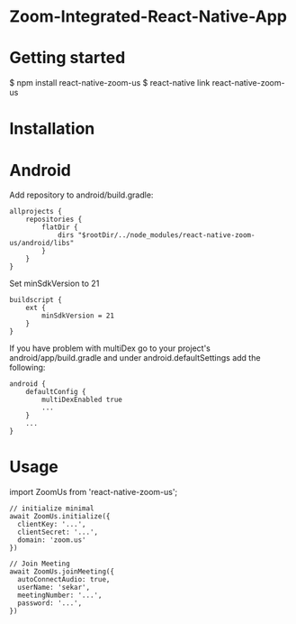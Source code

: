 # Zoom-Integrated-React-Native-App

# Getting started
$ npm install react-native-zoom-us
$ react-native link react-native-zoom-us

# Installation

# Android

Add repository to android/build.gradle:
```
allprojects {
    repositories {
        flatDir {
            dirs "$rootDir/../node_modules/react-native-zoom-us/android/libs"
        }
    }
}  
```

Set minSdkVersion to 21
```
buildscript {
    ext {
        minSdkVersion = 21
    }
}
```

If you have problem with multiDex go to your project's android/app/build.gradle and under android.defaultSettings add the following:

```
android {
    defaultConfig {
        multiDexEnabled true
        ...
    }
    ...
}
```

# Usage

import ZoomUs from 'react-native-zoom-us';

```
// initialize minimal
await ZoomUs.initialize({
  clientKey: '...',
  clientSecret: '...',
  domain: 'zoom.us'
})
```

```
// Join Meeting
await ZoomUs.joinMeeting({
  autoConnectAudio: true,
  userName: 'sekar',
  meetingNumber: '...',
  password: '...',
})
```


